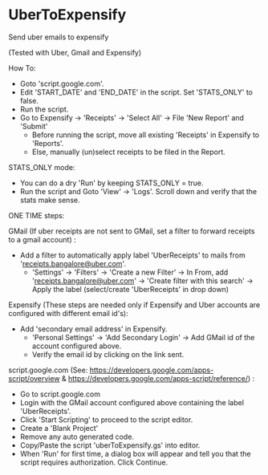 # UberToExpensify
Send uber emails to expensify

(Tested with Uber, Gmail and Expensify)

How To:
* Goto 'script.google.com'.
* Edit 'START_DATE' and 'END_DATE' in the script. Set 'STATS_ONLY' to false.
* Run the script.
* Go to Expensify -> 'Receipts' -> 'Select All' -> File 'New Report' and 'Submit'
  - Before running the script, move all existing 'Receipts' in Expensify to 'Reports'.
  - Else, manually (un)select receipts to be filed in the Report.


STATS_ONLY mode:
- You can do a dry 'Run' by keeping STATS_ONLY = true.
- Run the script and Goto 'View' -> 'Logs'. Scroll down and verify that the stats make sense.


ONE TIME steps:

GMail (If uber receipts are not sent to GMail, set a filter to forward receipts to a gmail account) :
* Add a filter to automatically apply label 'UberReceipts' to mails from 'receipts.bangalore@uber.com'.
  - 'Settings' -> 'Filters' -> 'Create a new Filter' -> In From, add 'receipts.bangalore@uber.com' -> 'Create filter with this search' -> Apply the label (select/create 'UberReceipts' in drop down)

Expensify (These steps are needed only if Expensify and Uber accounts are configured with different email id's):
* Add 'secondary email address' in Expensify.
  - 'Personal Settings' -> 'Add Secondary Login' -> Add GMail id of the account configured above.
  - Verify the email id by clicking on the link sent.

script.google.com (See: https://developers.google.com/apps-script/overview & https://developers.google.com/apps-script/reference/) :
- Go to script.google.com
- Login with the GMail account configured above containing the label 'UberReceipts'.
- Click 'Start Scripting' to proceed to the script editor.
- Create a 'Blank Project'
- Remove any auto generated code.
- Copy/Paste the script 'uberToExpensify.gs' into editor.
- When 'Run' for first time, a dialog box will appear and tell you that the script requires authorization. Click Continue. 
